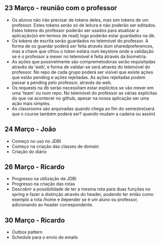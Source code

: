 ## 23 Março - reunião com o professor
- Os alunos não irão precisar de tokens deles, mas sim tokens de um professor. Estes tokens serão só de leitura e não poderão ser editados. Estes tokens do professor poderão ser usados para atualizar a aplicação(só em termos de read) logo poderão estar guardados na db.
- Os tokens de escrita serão guardados no telemóvel do professor. A forma de os guardar poderá ser feita através dum sharedpreferences, mas a chave que cifrou o token estára num keystore onde a validação se é o professor a mexer no telemóvel é feita através da biometria.
- As ações que possivelmente são compremetodoras serão requisitadas atravês da ‘web’, e forma de validar-se será através do telemóvel do professor. No repo de cada grupo poderá ser visível que existe ações que estão pending e ações rejeitadas. As ações rejeitadas podem passar a pending pelo professor, através da web.
- Os requests na db serão necessitam estar explicitos se vão mexer em uma 'team' ou num repo. No telemóvel do professor as várias explicitas do que vai acontecer no github, apesar na nossa aplicação ser uma ação mais simples.
- As classrooms são arquivadas quando chega ao fim do semestre(será que o course também poderá ser? quando mudam a cadeira ou assim)

## 24 Março - João
- Começo no uso no JDBI
- Começo na criação das classes de domain
- Criação do diário

## 26 Março - Ricardo
- Progresso na utilização de JDBI
- Progresso na criação das rotas
- Descobrir a possibilidade de ter a mesma rota para duas funções no spring e fazer a distinção através do header, podendo ter então como exemplo a rota /home e depender se é um aluno ou professor, adicionando ao header correspondente.

## 30 Março - Ricardo
- Outbox pattern
- Schedule para o envio de emails